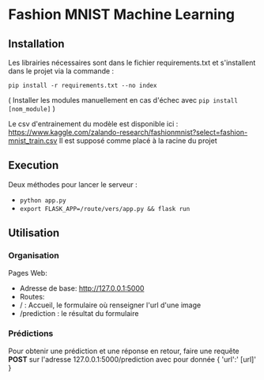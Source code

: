 # Fashion MNIST Machine Learning

## Installation
Les librairies nécessaires sont dans le fichier requirements.txt et s'installent dans le projet via la commande :

`pip install -r requirements.txt --no index`

( Installer les modules manuellement en cas d'échec avec `pip install [nom_module]` ) 

Le csv d'entrainement du modèle est disponible ici : https://www.kaggle.com/zalando-research/fashionmnist?select=fashion-mnist_train.csv
Il est supposé comme placé à la racine du projet

## Execution
Deux méthodes pour lancer le serveur :
 - `python app.py`
 - `export FLASK_APP=/route/vers/app.py && flask run`
 
## Utilisation

### Organisation

Pages Web: 
- Adresse de base: http://127.0.0.1:5000
- Routes: 
 - / : Accueil, le formulaire où renseigner l'url d'une image
 - /prediction : le résultat du formulaire

### Prédictions
Pour obtenir une prédiction et une réponse en retour, faire une requête **POST** sur l'adresse 127.0.0.1:5000/prediction avec pour donnée { 'url':' [url]' } 



